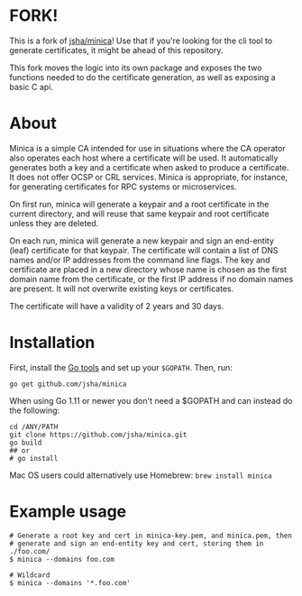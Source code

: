 # FORK!
This is a fork of [jsha/minica](https://github.com/jsha/minica)! Use that if
you're looking for the cli tool to generate certificates, it might be ahead
of this repository.

This fork moves the logic into its own package and exposes the two functions
needed to do the certificate generation, as well as exposing a basic C api.

# About
Minica is a simple CA intended for use in situations where the CA operator
also operates each host where a certificate will be used. It automatically
generates both a key and a certificate when asked to produce a certificate.
It does not offer OCSP or CRL services. Minica is appropriate, for instance,
for generating certificates for RPC systems or microservices.

On first run, minica will generate a keypair and a root certificate in the
current directory, and will reuse that same keypair and root certificate
unless they are deleted.

On each run, minica will generate a new keypair and sign an end-entity (leaf)
certificate for that keypair. The certificate will contain a list of DNS names
and/or IP addresses from the command line flags. The key and certificate are
placed in a new directory whose name is chosen as the first domain name from
the certificate, or the first IP address if no domain names are present. It
will not overwrite existing keys or certificates.

The certificate will have a validity of 2 years and 30 days.

# Installation

First, install the [Go tools](https://golang.org/dl/) and set up your `$GOPATH`.
Then, run:

`go get github.com/jsha/minica`

When using Go 1.11 or newer you don't need a $GOPATH and can instead do the
following:

```
cd /ANY/PATH
git clone https://github.com/jsha/minica.git
go build
## or
# go install
```

Mac OS users could alternatively use Homebrew: `brew install minica`

# Example usage

```
# Generate a root key and cert in minica-key.pem, and minica.pem, then
# generate and sign an end-entity key and cert, storing them in ./foo.com/
$ minica --domains foo.com

# Wildcard
$ minica --domains '*.foo.com'
```
